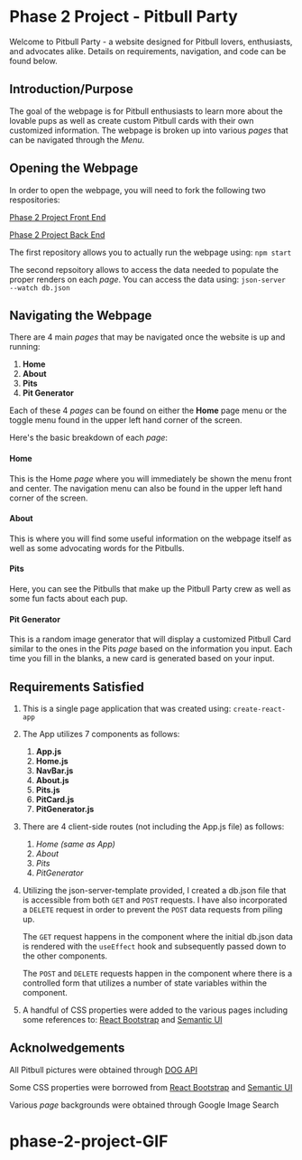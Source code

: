 # Phase 2 Project - Pitbull Party

Welcome to Pitbull Party - a website designed for Pitbull lovers, enthusiasts, and advocates alike. Details on requirements, navigation, and code can be found below.

## Introduction/Purpose

The goal of the webpage is for Pitbull enthusiasts to learn more about the lovable pups as well as create custom Pitbull cards with their own customized information. The webpage is broken up into various *pages* that can be navigated through the *Menu*.

## Opening the Webpage

In order to open the webpage, you will need to fork the following two respositories:

[Phase 2 Project Front End](https://github.com/Jazper55555/phase-2-project)

[Phase 2 Project Back End](https://github.com/Jazper55555/json-server-template)

The first repository allows you to actually run the webpage using:
`npm start`

The second repsoitory allows to access the data needed to populate the proper renders on each *page*. You can access the data using:
`json-server --watch db.json`

## Navigating the Webpage

There are 4 main *pages* that may be navigated once the website is up and running:

1. **Home**
2. **About**
3. **Pits**
4. **Pit Generator**

Each of these 4 *pages* can be found on either the **Home** page menu or the toggle menu found in the upper left hand corner of the screen.

Here's the basic breakdown of each *page*:

#### Home
This is the Home *page* where you will immediately be shown the menu front and center. The navigation menu can also be found in the upper left hand corner of the screen.

#### About
This is where you will find some useful information on the webpage itself as well as some advocating words for the Pitbulls.

#### Pits
Here, you can see the Pitbulls that make up the Pitbull Party crew as well as some fun facts about each pup.

#### Pit Generator
This is a random image generator that will display a customized Pitbull Card similar to the ones in the Pits *page* based on the information you input. Each time you fill in the blanks, a new card is generated based on your input.

## Requirements Satisfied

1. This is a single page application that was created using: 
`create-react-app`

2. The App utilizes 7 components as follows:
    1. **App.js**
    2. **Home.js**
    3. **NavBar.js**
    4. **About.js**
    5. **Pits.js**
    6. **PitCard.js**
    7. **PitGenerator.js**

3. There are 4 client-side routes (not including the App.js file) as follows:
    1. *Home (same as App)*
    2. *About*
    3. *Pits*
    4. *PitGenerator*

4. Utilizing the json-server-template provided, I created a db.json file that is accessible from both `GET` and `POST` requests. I have also incorporated a `DELETE` request in order to prevent the `POST` data requests from piling up. 

    The `GET` request happens in the *<App>* component where the initial db.json data is rendered with the `useEffect` hook and subsequently passed down to the other components.

    The `POST` and `DELETE` requests happen in the *<PitGenerator>* component where there is a controlled form that utilizes a number of state variables within the component.
    
5. A handful of CSS properties were added to the various pages including some references to:
[React Bootstrap](https://react-bootstrap.github.io/) and [Semantic UI](https://react.semantic-ui.com/)

## Acknolwedgements

All Pitbull pictures were obtained through [DOG API](https://dog.ceo/dog-api/)

Some CSS properties were borrowed from [React Bootstrap](https://react-bootstrap.github.io/) and [Semantic UI](https://react.semantic-ui.com/)

Various *page* backgrounds were obtained through Google Image Search

# phase-2-project-GIF
